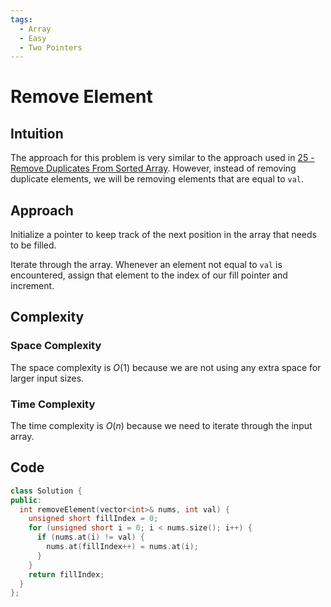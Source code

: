 ```yaml
---
tags:
  - Array
  - Easy
  - Two Pointers
---
```


# Remove Element

## Intuition

The approach for this problem is very similar to the approach used in [25 - Remove Duplicates From Sorted Array](http://localhost:8000/solutions/26-remove-duplicates-from-sorted-array/). However, instead of removing duplicate elements, we will be removing elements that are equal to `val`.

## Approach

Initialize a pointer to keep track of the next position in the array that needs to be filled.

Iterate through the array. Whenever an element not equal to `val` is encountered, assign that element to the index of our fill pointer and increment.

## Complexity

### Space Complexity

The space complexity is $O(1)$ because we are not using any extra space for larger input sizes.

### Time Complexity

The time complexity is $O(n)$ because we need to iterate through the input array.

## Code

```cpp
class Solution {
public:
  int removeElement(vector<int>& nums, int val) {
    unsigned short fillIndex = 0;
    for (unsigned short i = 0; i < nums.size(); i++) {
      if (nums.at(i) != val) {
        nums.at(fillIndex++) = nums.at(i);
      }
    }
    return fillIndex;
  }
};
```
